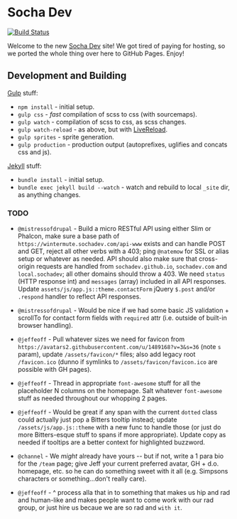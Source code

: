 # Socha Dev

[![Build Status](https://travis-ci.org/SochaDev/sochadev.github.io.svg?branch=master)](https://travis-ci.org/SochaDev/sochadev.github.io)

Welcome to the new [Socha Dev](http://sochadev.github.io) site! We got tired of paying
for hosting, so we ported the whole thing over here to GitHub Pages. Enjoy!

## Development and Building

[Gulp](http://gulpjs.com/) stuff:

* `npm install` - initial setup.
* `gulp css` - _fast_ compilation of scss to css (with sourcemaps).
* `gulp watch` - compilation of scss to css, as scss changes.
* `gulp watch-reload` - as above, but with [LiveReload](http://livereload.com/).
* `gulp sprites` - sprite generation.
* `gulp production` - production output (autoprefixes, uglifies and concats css and js).

[Jekyll](https://jekyllrb.com/) stuff:

* `bundle install` - initial setup.
* `bundle exec jekyll build --watch` - watch and rebuild to local `_site` dir, as anything changes.

### TODO

* `@mistressofdrupal` - Build a micro RESTful API using either Slim or Phalcon, make sure a base path of `https://wintermute.sochadev.com/api-www` exists and can handle POST and GET, reject all other verbs with a 403; ping `@natemow` for SSL or alias setup or whatever as needed. API should also make sure that cross-origin requests are handled from `sochadev.github.io`, `sochadev.com` and `local.sochadev`; all other domains should throw a 403. We need `status` (HTTP response int) and `messages` (array) included in all API responses. Update `assets/js/app.js::theme.contactForm` jQuery `$.post` and/or `.respond` handler to reflect API responses.
* `@mistressofdrupal` - Would be nice if we had some basic JS validation + scrollTo for contact form fields with `required` attr (i.e. outside of built-in browser handling).

* `@jeffeoff` - Pull whatever sizes we need for favicon from `https://avatars2.githubusercontent.com/u/1489168?v=3&s=36` (note `s` param), update `/assets/favicon/*` files; also add legacy root `/favicon.ico` (dunno if symlinks to `/assets/favicon/favicon.ico` are possible with GH pages).
* `@jeffeoff` - Thread in appropriate `font-awesome` stuff for all the placeholder N columns on the homepage. Salt whatever `font-awesome` stuff as needed throughout our whopping 2 pages.

* `@jeffeoff` - Would be great if any span with the current `dotted` class could actually just pop a Bitters tooltip instead; update `/assets/js/app.js::theme` with a new func to handle those (or just do more Bitters-esque stuff to spans if more appropriate). Update copy as needed if tooltips are a better context for highlighted buzzword.

* `@channel` - We _might_ already have yours -- but if not, write a 1 para bio for the `/team` page; give Jeff your current preferred avatar, GH + d.o. homepage, etc. so he can do something sweet with it all (e.g. Simpsons characters or something...don't really care).

* `@jeffeoff` - ^ process alla that in to something that makes us hip and rad and human-like and makes people want to come work with our rad group, or just hire us becaue we are so rad and `with it`.
